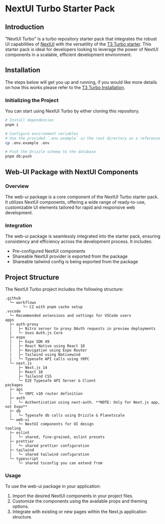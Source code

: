 
# NextUI Turbo Starter Pack

## Introduction
"NextUI Turbo" is a turbo repository starter pack that integrates the robust UI capabilities of [NextUI](https://nextui.org) with the versatility of the [T3 Turbo starter](https://create.t3.gg/). This starter pack is ideal for developers looking to leverage the power of NextUI components in a scalable, efficient development environment.

## Installation
The steps below will get you up and running, if you would like more details on how this works please refer to the [T3 Turbo Installation](https://github.com/t3-oss/create-t3-turbo#installation).

### Initializing the Project
You can start using NextUI Turbo by either cloning this repository. 

```bash
# Install dependencies
pnpm i

# Configure environment variables
# Use the provided `.env.example` in the root directory as a reference
cp .env.example .env

# Push the Drizzle schema to the database
pnpm db:push
```

## Web-UI Package with NextUI Components

### Overview
The web-ui package is a core component of the NextUI Turbo starter pack. It utilizes NextUI components, offering a wide range of ready-to-use, customizable UI elements tailored for rapid and responsive web development.

### Integration
The web-ui package is seamlessly integrated into the starter pack, ensuring consistency and efficiency across the development process. It includes:

- Pre-configured NextUI components
- Shareable NextUI provider is exported from the package
- Shareable tailwind config is being exported from the package

## Project Structure
The NextUI Turbo project includes the following structure:

```text
.github
  └─ workflows
        └─ CI with pnpm cache setup
.vscode
  └─ Recommended extensions and settings for VSCode users
apps
  ├─ auth-proxy
  |   ├─ Nitro server to proxy OAuth requests in preview deployments
  |   └─ Uses Auth.js Core
  ├─ expo
  |   ├─ Expo SDK 49
  |   ├─ React Native using React 18
  |   ├─ Navigation using Expo Router
  |   ├─ Tailwind using Nativewind
  |   └─ Typesafe API calls using tRPC
  └─ next.js
      ├─ Next.js 14
      ├─ React 18
      ├─ Tailwind CSS
      └─ E2E Typesafe API Server & Client
packages
  ├─ api
  |   └─ tRPC v10 router definition
  ├─ auth
  |   └─ Authentication using next-auth. **NOTE: Only for Next.js app, not Expo**
  ├─ db
  |   └─ Typesafe db calls using Drizzle & Planetscale
  └─ web-ui
      └─ NextUI components for UI design
tooling
  ├─ eslint
  |   └─ shared, fine-grained, eslint presets
  ├─ prettier
  |   └─ shared prettier configuration
  ├─ tailwind
  |   └─ shared tailwind configuration
  └─ typescript
      └─ shared tsconfig you can extend from

```

### Usage
To use the web-ui package in your application:

1. Import the desired NextUI components in your project files.
2. Customize the components using the available props and theming options.
3. Integrate with existing or new pages within the Next.js application structure.

